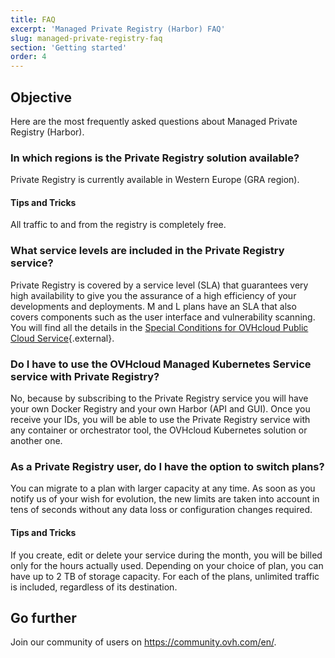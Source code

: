 ```yaml
---
title: FAQ
excerpt: 'Managed Private Registry (Harbor) FAQ'
slug: managed-private-registry-faq
section: 'Getting started'
order: 4
---
```


## Objective
Here are the most frequently asked questions about Managed Private Registry (Harbor).

### In which regions is the Private Registry solution available?
Private Registry is currently available in Western Europe (GRA region).

#### Tips and Tricks
All traffic to and from the registry is completely free.

### What service levels are included in the Private Registry service?
Private Registry is covered by a service level (SLA) that guarantees very high availability to give you the assurance of a high efficiency of your developments and deployments. M and L plans have an SLA that also covers components such as the user interface and vulnerability scanning. You will find all the details in the [Special Conditions for OVHcloud Public Cloud Service](https://www.ovh.ie/support/contracts/){.external}.

### Do I have to use the OVHcloud Managed Kubernetes Service service with Private Registry?
No, because by subscribing to the Private Registry service you will have your own Docker Registry and your own Harbor (API and GUI). Once you receive your IDs, you will be able to use the Private Registry service with any container or orchestrator tool, the OVHcloud Kubernetes solution or another one.

### As a Private Registry user, do I have the option to switch plans?
You can migrate to a plan with larger capacity at any time. As soon as you notify us of your wish for evolution, the new limits are taken into account in tens of seconds without any data loss or configuration changes required.

#### Tips and Tricks
If you create, edit or delete your service during the month, you will be billed only for the hours actually used. Depending on your choice of plan, you can have up to 2 TB of storage capacity. For each of the plans, unlimited traffic is included, regardless of its destination.

## Go further

Join our community of users on <https://community.ovh.com/en/>.